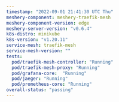 ```yaml
---
timestamp: "2022-09-01 21:41:30 UTC Thu"
meshery-component: meshery-traefik-mesh
meshery-component-version: edge
meshery-server-version: "v0.6.4"
k8s-distro: minikube
k8s-version: "v1.20.11"
service-mesh: traefik-mesh
service-mesh-version: ""
tests:
  pod/traefik-mesh-controller: "Running"
  pod/traefik-mesh-proxy: "Running"
  pod/grafana-core:  "Running"
  pod/jaeger: "Running"
  pod/prometheus-core: "Running" 
overall-status: "passing"
---
```

